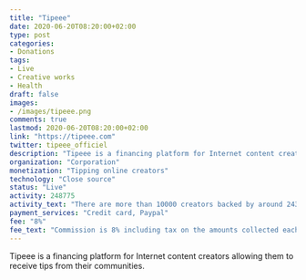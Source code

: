 ```yaml
---
title: "Tipeee"
date: 2020-06-20T08:20:00+02:00
type: post
categories:
- Donations
tags:
- Live
- Creative works
- Health
draft: false
images:
- /images/tipeee.png
comments: true
lastmod: 2020-06-20T08:20:00+02:00
link: "https://tipeee.com"
twitter: tipeee_officiel
description: "Tipeee is a financing platform for Internet content creators allowing them to receive tips from their communities."
organization: "Corporation"
monetization: "Tipping online creators"
technology: "Close source"
status: "Live"
activity: 248775
activity_text: "There are more than 10000 creators backed by around 243000 unique tippers"
payment_services: "Credit card, Paypal"
fee: "8%"
fee_text: "Commission is 8% including tax on the amounts collected each month."
---
```


Tipeee is a financing platform for Internet content creators allowing them to receive tips from their communities.<!--more-->
